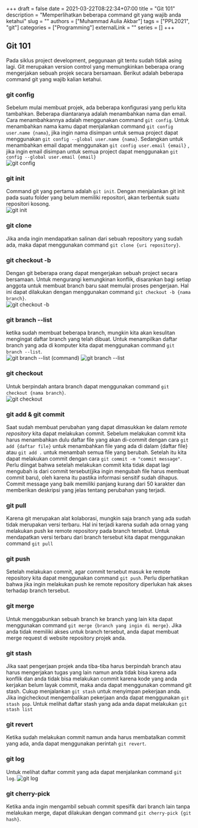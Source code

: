 +++ 
draft = false
date = 2021-03-22T08:22:34+07:00
title = "Git 101"
description = "Memperlihatkan beberapa command git yang wajib anda ketahui"
slug = ""
authors = ["Muhammad Aulia Akbar"]
tags = ["PPL2021", "git"]
categories = ["Programming"]
externalLink = ""
series = []
+++

## Git 101

Pada siklus project development, peggunaan git tentu sudah tidak asing lagi. Git merupakan version control yang memungkinkan beberapa orang mengerjakan sebuah projek secara bersamaan. Berikut adalah beberapa command git yang wajib kalian ketahui.

### git config

Sebelum mulai membuat projek, ada beberapa konfigurasi yang perlu kita tambahkan. Beberapa diantaranya adalah menambahkan nama dan email. Cara menambahkannya adalah menggunakan command `git config`. Untuk menambahkan nama kamu dapat menjalankan command `git config user.name {nama}`, jika ingin nama disimpan untuk semua project dapat menggunakan `git config --global user.name {nama}`. Sedangkan untuk menambahkan email dapat menggunakan `git config user.email {email}` , jika ingin email disimpan untuk semua project dapat menggunakan `git config --global user.email {email}`  
![git config](/images/posts/git101/git-config.png)

### git init

Command git yang pertama adalah `git init`. Dengan menjalankan git init pada suatu folder yang belum memiliki repositori, akan terbentuk suatu repositori kosong.  
![git init](/images/posts/git101/git-init.png)

### git clone

Jika anda ingin mendapatkan salinan dari sebuah repository yang sudah ada, maka dapat menggunakan command `git clone {uri repository}`.

### git checkout -b

Dengan git beberapa orang dapat mengerjakan sebuah project secara bersamaan. Untuk mengurangi kemungkinan konflik, disarankan bagi setiap anggota untuk membuat branch baru saat memulai proses pengerjaan. Hal ini dapat dilakukan dengan menggunakan command `git checkout -b {nama branch}`.  
![git checkout -b](/images/posts/git101/git-checkout-b.png)

### git branch --list

ketika sudah membuat beberapa branch, mungkin kita akan kesulitan mengingat daftar branch yang telah dibuat. Untuk menampilkan daftar branch yang ada di komputer kita dapat menggunakan command `git branch --list`.  
![git branch --list (command)](/images/posts/git101/git-branch-list-command.png)
![git branch --list](/images/posts/git101/git-branch-list.png)

### git checkout

Untuk berpindah antara branch dapat menggunakan command `git checkout {nama branch}`.  
![git checkout](/images/posts/git101/git-checkout.png)

### git add & git commit

Saat sudah membuat perubahan yang dapat dimasukkan ke dalam *remote repository* kita dapat melakukan commit. Sebelum melakukan commit kita harus menambahkan dulu daftar file yang akan di-commit dengan cara `git add {daftar file}` untuk menambahkan file yang ada di dalam {daftar file} atau `git add .` untuk menambah semua file yang berubah. Setelah itu kita dapat melakukan commit dengan cara `git commit -m "commit message"`. Perlu diingat bahwa setelah melakukan commit kita tidak dapat lagi mengubah is dari commit tersebut(jika ingin mengubah file harus membuat commit baru), oleh karena itu pastika informasi sensitif sudah dihapus. Commit message yang baik memiliki panjang kurang dari 50 karakter dan memberikan deskripsi yang jelas tentang perubahan yang terjadi.

### git pull

Karena git merupakan alat kolaborasi, mungkin saja branch yang ada sudah tidak merupakan versi terbaru. Hal ini terjadi karena sudah ada ornag yang melakukan push ke remote repository pada branch tersebut. Untuk mendapatkan versi terbaru dari branch tersebut kita dapat menggunakan command `git pull`

### git push

Setelah melakukan commit, agar commit tersebut masuk ke remote repository kita dapat menggunakan command `git push`. Perlu diperhatikan bahwa jika ingin melakukan push ke remote repository diperlukan hak akses terhadap branch tersebut.  

### git merge

Untuk menggabunkan sebuah branch ke branch yang lain kita dapat menggunakan command `git merge {branch yang ingin di merge}`. Jika anda tidak memiliki akses untuk branch tersebut, anda dapat membuat merge request di website repository projek anda.

### git stash

Jika saat pengerjaan projek anda tiba-tiba harus berpindah branch atau harus mengerjakan tugas yang lain namun anda tidak bisa karena ada konflik dan anda tidak bisa melakukan commit karena kode yang anda kerjakan belum layak commit, maka anda dapat menggunakan command git stash. Cukup menjalankan `git stash` untuk menyimpan pekerjaan anda. Jika ingicheckout mengembalikan pekerjaan anda dapat menggunakan `git stash pop`. Untuk melihat daftar stash yang ada anda dapat melakukan `git stash list`

### git revert

Ketika sudah melakukan commit namun anda harus membatalkan commit yang ada, anda dapat menggunakan perintah `git revert`.

### git log

Untuk melihat daftar commit yang ada dapat menjalankan command `git log`.
![git log](/images/posts/git101/git-log.png)

### git cherry-pick

Ketika anda ingin mengambil sebuah commit spesifik dari branch lain tanpa melakukan merge, dapat dilakukan dengan command `git cherry-pick {git hash}`.
